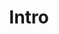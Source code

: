 ---
layout: tutorial
category: Tutorials
subcategory: [Tutorial Name]
title: Intro
language: [C#, TypeScript or None]
order: 1
---